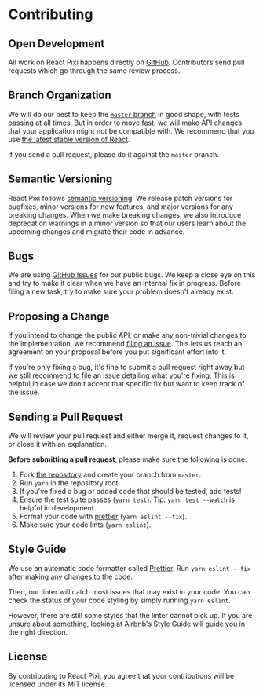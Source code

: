 # Contributing

## Open Development

All work on React Pixi happens directly on [GitHub](https://github.com/paolotozzo/react-pixi). Contributors send pull requests which go through the same review process.


## Branch Organization

We will do our best to keep the [`master` branch](https://github.com/paolotozzo/react-pixi/tree/master) in good shape, with tests passing at all times. But in order to move fast, we will make API changes that your application might not be compatible with. We recommend that you use [the latest stable version of React](https://reactjs.org/downloads.html).

If you send a pull request, please do it against the `master` branch.


## Semantic Versioning

React Pixi follows [semantic versioning](http://semver.org/). We release patch versions for bugfixes, minor versions for new features, and major versions for any breaking changes. When we make breaking changes, we also introduce deprecation warnings in a minor version so that our users learn about the upcoming changes and migrate their code in advance.


## Bugs

We are using [GitHub Issues](https://github.com/paolotozzo/react-pixi/issues) for our public bugs. We keep a close eye on this and try to make it clear when we have an internal fix in progress. Before filing a new task, try to make sure your problem doesn't already exist.


## Proposing a Change

If you intend to change the public API, or make any non-trivial changes to the implementation, we recommend [filing an issue](https://github.com/paolotozzo/react-pixi/issues/new). This lets us reach an agreement on your proposal before you put significant effort into it.

If you're only fixing a bug, it's fine to submit a pull request right away but we still recommend to file an issue detailing what you're fixing. This is helpful in case we don't accept that specific fix but want to keep track of the issue.


## Sending a Pull Request

We will review your pull request and either merge it, request changes to it, or close it with an explanation.

**Before submitting a pull request**, please make sure the following is done:

1. Fork [the repository](https://github.com/paolotozzo/react-pixi) and create your branch from `master`.
2. Run `yarn` in the repository root.
3. If you've fixed a bug or added code that should be tested, add tests!
4. Ensure the test suite passes (`yarn test`). Tip: `yarn test --watch` is helpful in development.
5. Format your code with [prettier](https://github.com/prettier/prettier) (`yarn eslint --fix`).
6. Make sure your code lints (`yarn eslint`).


## Style Guide

We use an automatic code formatter called [Prettier](https://prettier.io/). Run `yarn eslint --fix` after making any changes to the code.

Then, our linter will catch most issues that may exist in your code. You can check the status of your code styling by simply running `yarn eslint`.

However, there are still some styles that the linter cannot pick up. If you are unsure about something, looking at [Airbnb's Style Guide](https://github.com/airbnb/javascript) will guide you in the right direction.


## License

By contributing to React Pixi, you agree that your contributions will be licensed under its MIT license.
